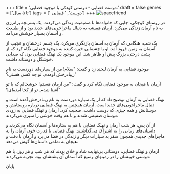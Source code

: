 +++
title = 'دوست فضایی - دوستی کودکی با موجود فضایی.'
draft = false
genres = ['تا ۵ سال']
tags = [' دوست', ' فضایی']
+++
![spacefriend](/83.SpaceFriend.jpg)

در روستای کوچکی، جایی که خانواده‌ها با صمیمیت زندگی می‌کردند، یک پسربچه پرانرژی به نام آرمان زندگی می‌کرد. آرمان همیشه به دنبال ماجراجویی‌های جدید بود و از طبیعت و آسمان بسیار خوشش می‌آمد.

یک شب، هنگامی که آرمان به آسمان بازنگری می‌کرد، یک جسم درخشان و عجیب از آسمان به زمین فرود آمد. او با چشمانی خیره کننده به موجود فضایی نگاه کرد که از پشت درختی بزرگ پیش او ظاهر شد. این موجود یک نهنگ فضایی بود، که صدایی خوشگل و دوستانه داشت.

موجود فضایی به آرمان لبخند زد و گفت: "سلام! من از سیاره‌ای دوردست به نام زیبادرخش اومدم. تو چه کسی هستی؟"

آرمان با هیجان به موجود فضایی نگاه کرد و گفت: "من آرمان هستم! خوشحالم که با تو آشنا شدم. تو از کجا آمده‌ای؟"

نهنگ فضایی به آرمان توضیح داد که از یک سیاره دوردست به نام زیبادرخش آمده است و دنبال ماجراجویی‌های جدید است. آرمان همچنین به نهنگ فضایی درباره روستایش و دوستانش و همه چیزی که دوست داشت، صحبت کرد. آرمان و نهنگ فضایی به زودی دوستان صمیمی شدند و با هم وقت خوشی را سپری می‌کردند.

از آن پس، هر شب آرمان و نهنگ فضایی با هم به ستاره‌ها و آسمان نگاه می‌کردند و داستان‌های زیبایی را به اشتراک می‌گذاشتند. نهنگ فضایی با قدرت خود، آرمان را به ماجراهای جدیدی همچون سفر به سیارات دیگر و زندگی در فضا می‌برد و آرمان با دقت و هیجان به تمامی داستان‌ها گوش می‌دهد.

آرمان و نهنگ فضایی، دوستانی بی‌نهایت شاد و خلاق بودند که هر شب و هر روز، با هم دوستی خوبشان را در زمینهای وسیع که آسمان آن پشتشان بود، تجربه می‌کردند.

پایان